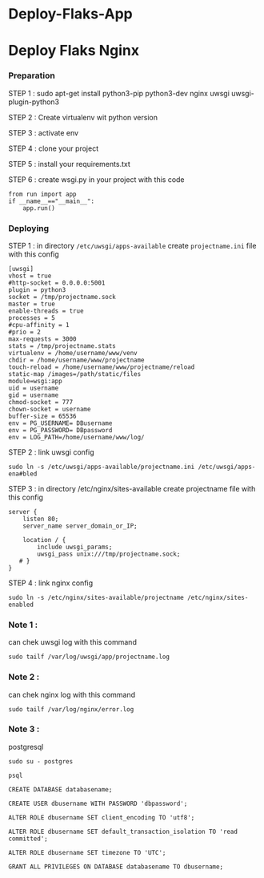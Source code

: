 # Deploy-Flaks-App
# Deploy Flaks Nginx


### Preparation
 STEP 1 : sudo apt-get install python3-pip python3-dev nginx uwsgi uwsgi-plugin-python3

 STEP 2 : Create virtualenv wit python version

 STEP 3 : activate env

 STEP 4 : clone your project

 STEP 5 : install your requirements.txt

 STEP 6 : create wsgi.py in your project with this code

    from run import app
    if __name__=="__main__":
	    app.run()




### Deploying
 STEP 1 : in directory `/etc/uwsgi/apps-available` create `projectname.ini` file with this config

    [uwsgi]
    vhost = true
    #http-socket = 0.0.0.0:5001
    plugin = python3
    socket = /tmp/projectname.sock
    master = true
    enable-threads = true
    processes = 5
    #cpu-affinity = 1
    #prio = 2
    max-requests = 3000
    stats = /tmp/projectname.stats
    virtualenv = /home/username/www/venv
    chdir = /home/username/www/projectname
    touch-reload = /home/username/www/projectname/reload
    static-map /images=/path/static/files
    module=wsgi:app
    uid = username
    gid = username
    chmod-socket = 777
    chown-socket = username
    buffer-size = 65536
    env = PG_USERNAME= DBusername
    env = PG_PASSWORD= DBpassword
    env = LOG_PATH=/home/username/www/log/


STEP 2 : link uwsgi config 

`sudo ln -s /etc/uwsgi/apps-available/projectname.ini /etc/uwsgi/apps-ena#bled`

STEP 3 : in directory /etc/nginx/sites-available create projectname file with this config

    server {
        listen 80;
        server_name server_domain_or_IP;

        location / {
            include uwsgi_params;
            uwsgi_pass unix:///tmp/projectname.sock;
       # }
    }

STEP 4 : link nginx config 

`sudo ln -s /etc/nginx/sites-available/projectname /etc/nginx/sites-enabled`


### Note 1 :
can chek uwsgi log with this command 

`sudo tailf /var/log/uwsgi/app/projectname.log`

### Note 2 :
can chek nginx log with this command 

`sudo tailf /var/log/nginx/error.log`

### Note 3 :
postgresql

`sudo su - postgres`

`psql`

`CREATE DATABASE databasename;`

`CREATE USER dbusername WITH PASSWORD 'dbpassword';`

`ALTER ROLE dbusername SET client_encoding TO 'utf8';`

`ALTER ROLE dbusername SET default_transaction_isolation TO 'read committed';`

`ALTER ROLE dbusername SET timezone TO 'UTC';`

`GRANT ALL PRIVILEGES ON DATABASE databasename TO dbusername;`





